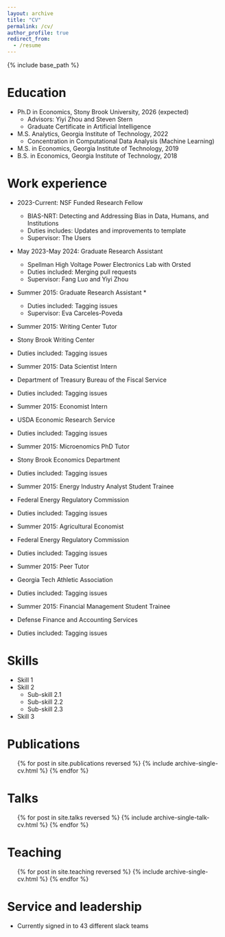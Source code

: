 ```yaml
---
layout: archive
title: "CV"
permalink: /cv/
author_profile: true
redirect_from:
  - /resume
---
```


{% include base_path %}

Education
======
* Ph.D in Economics, Stony Brook University, 2026 (expected)
  * Advisors: Yiyi Zhou and Steven Stern
  * Graduate Certificate in Artificial Intelligence
* M.S. Analytics, Georgia Institute of Technology, 2022
  * Concentration in Computational Data Analysis (Machine Learning)
* M.S. in Economics, Georgia Institute of Technology, 2019
* B.S. in Economics, Georgia Institute of Technology, 2018

Work experience
======
* 2023-Current: NSF Funded Research Fellow
  * BIAS-NRT: Detecting and Addressing Bias in Data, Humans, and Institutions
  * Duties includes: Updates and improvements to template
  * Supervisor: The Users

* May 2023-May 2024: Graduate Research Assistant
  * Spellman High Voltage Power Electronics Lab with Orsted
  * Duties included: Merging pull requests
  * Supervisor: Fang Luo and Yiyi Zhou

* Summer 2015: Graduate Research Assistant
  * 
  * Duties included: Tagging issues
  * Supervisor: Eva Carceles-Poveda


 * Summer 2015: Writing Center Tutor
  * Stony Brook Writing Center
  * Duties included: Tagging issues

 * Summer 2015: Data Scientist Intern
  * Department of Treasury Bureau of the Fiscal Service
  * Duties included: Tagging issues

 * Summer 2015: Economist Intern
  * USDA Economic Research Service
  * Duties included: Tagging issues

 * Summer 2015: Microenomics PhD Tutor
  * Stony Brook Economics Department
  * Duties included: Tagging issues

 * Summer 2015: Energy Industry Analyst Student Trainee
  * Federal Energy Regulatory Commission
  * Duties included: Tagging issues

 * Summer 2015: Agricultural Economist
  * Federal Energy Regulatory Commission
  * Duties included: Tagging issues

 * Summer 2015: Peer Tutor
  * Georgia Tech Athletic Association
  * Duties included: Tagging issues

 * Summer 2015: Financial Management Student Trainee
  * Defense Finance and Accounting Services
  * Duties included: Tagging issues

Skills
======
* Skill 1
* Skill 2
  * Sub-skill 2.1
  * Sub-skill 2.2
  * Sub-skill 2.3
* Skill 3

Publications
======
  <ul>{% for post in site.publications reversed %}
    {% include archive-single-cv.html %}
  {% endfor %}</ul>
  
Talks
======
  <ul>{% for post in site.talks reversed %}
    {% include archive-single-talk-cv.html  %}
  {% endfor %}</ul>
  
Teaching
======
  <ul>{% for post in site.teaching reversed %}
    {% include archive-single-cv.html %}
  {% endfor %}</ul>
  
Service and leadership
======
* Currently signed in to 43 different slack teams
